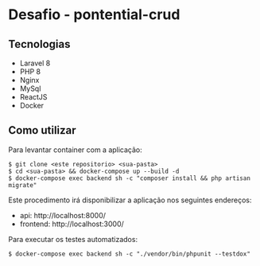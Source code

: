 # Desafio - pontential-crud

## Tecnologias
* Laravel 8 
* PHP 8
* Nginx
* MySql
* ReactJS
* Docker

## Como utilizar
Para levantar container com a aplicação:

    $ git clone <este repositorio> <sua-pasta>
    $ cd <sua-pasta> && docker-compose up --build -d
    $ docker-compose exec backend sh -c "composer install && php artisan migrate"

Este procedimento irá disponibilizar a aplicação nos seguintes endereços:

* api: http://localhost:8000/
* frontend: http://localhost:3000/

Para executar os testes automatizados:

    $ docker-compose exec backend sh -c "./vendor/bin/phpunit --testdox"